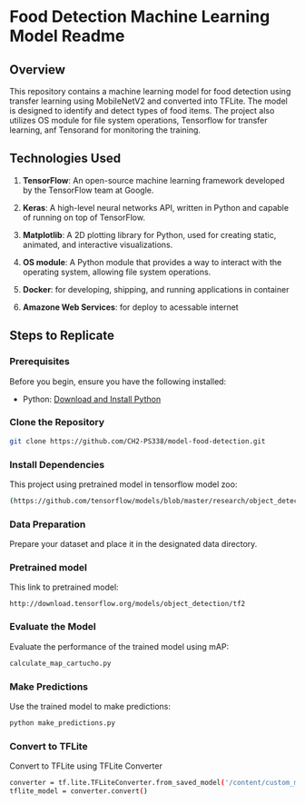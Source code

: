 # Food Detection Machine Learning Model Readme

## Overview

This repository contains a machine learning model for food detection using transfer learning using MobileNetV2 and converted into TFLite. The model is designed to identify and detect types of food items. The project also utilizes OS module for file system operations, Tensorflow for transfer learning, anf Tensorand for monitoring the training.

## Technologies Used

1. **TensorFlow**: An open-source machine learning framework developed by the TensorFlow team at Google.

2. **Keras**: A high-level neural networks API, written in Python and capable of running on top of TensorFlow.

3. **Matplotlib**: A 2D plotting library for Python, used for creating static, animated, and interactive visualizations.

4. **OS module**: A Python module that provides a way to interact with the operating system, allowing file system operations.

5. **Docker**:  for developing, shipping, and running applications in container

6. **Amazone Web Services**: for deploy to acessable internet

## Steps to Replicate

### Prerequisites

Before you begin, ensure you have the following installed:

- Python: [Download and Install Python](https://www.python.org/downloads/)

### Clone the Repository

```bash
git clone https://github.com/CH2-PS338/model-food-detection.git
```

### Install Dependencies

This project using pretrained model in tensorflow model zoo:

```bash
(https://github.com/tensorflow/models/blob/master/research/object_detection/g3doc/tf2_detection_zoo.md
```

### Data Preparation

Prepare your dataset and place it in the designated data directory.

### Pretrained model

This link to pretrained model:

```bash[
http://download.tensorflow.org/models/object_detection/tf2
```

### Evaluate the Model

Evaluate the performance of the trained model using mAP:

```bash
calculate_map_cartucho.py
```

### Make Predictions

Use the trained model to make predictions:

```bash
python make_predictions.py
```

### Convert to TFLite

Convert to TFLite using TFLite Converter

```bash
converter = tf.lite.TFLiteConverter.from_saved_model('/content/custom_model_lite/saved_model')
tflite_model = converter.convert()
```
